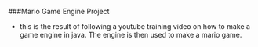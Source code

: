 ###Mario Game Engine Project

* this is the result of following a youtube training video on how
to make a game engine in java. The engine is then used to make a 
mario game.